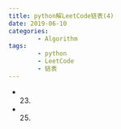 ```yaml
---
title: python解LeetCode链表(4)
date: 2019-06-10
categories: 
		- Algorithm
tags:  
        - python
        - LeetCode
        - 链表
---
```

   
-   23. 

-   25. 


<!-- more -->
